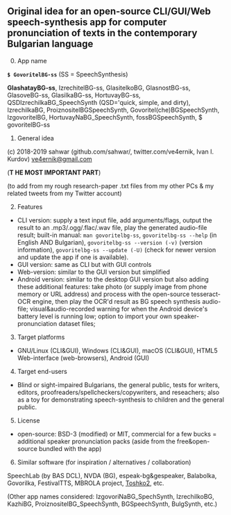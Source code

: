 ## Original idea for an open-source CLI/GUI/Web speech-synthesis app for computer pronunciation of texts in the contemporary Bulgarian language ##

0. App name

**`$ GovoritelBG-ss`** (SS = SpeechSynthesis)

**GlashatayBG-ss**, IzrechitelBG-ss, GlasitelkoBG, GlasnostBG-ss, GlasoveBG-ss, GlasilkaBG-ss, HortuvayBG-ss,  QSDIzrechilkaBG_SpeechSynth (QSD='quick, simple, and dirty), IzrechilkaBG, ProiznositelBGSpeechSynth, Govoritel(che)BGSpeechSynth, IzgovoritelBG, HortuvayNaBG_SpeechSynth, fossBGSpeechSynth, $ govoritelBG-ss

1. General idea

(c) 2018-2019 sahwar (github.com/sahwar/, twitter.com/ve4ernik, Ivan I. Kurdov) <ve4ernik@gmail.com>

(**T
HE MOST IMPORTANT PART**)

(to add from my rough research-paper .txt files from my other PCs & my related tweets from my Twitter account)

2. Features
* CLI version: supply a text input file, add arguments/flags, output the result to an .mp3/.ogg/.flac/.wav file, play the generated audio-file result; built-in manual: `man govoritelbg-ss`, `govoritelbg-ss --help` (in English AND Bulgarian), `govoritelbg-ss --version (-v)` (version information), `govoritelbg-ss --update (-U)` (check for newer version and update the app if one is available).
* GUI version: same as CLI but with GUI controls
* Web-version: similar to the GUI version but simplified
* Android version: similar to the desktop GUI version but also adding these additional features:
take photo (or supply image from phone memory or URL address) and process with the open-source tesseract-OCR engine, then play the OCR'd result as BG speech synthesis audio-file;
visual&audio-recorded warning for when the Android device's battery level is running low; 
option to import your own speaker-pronunciation dataset files;

3. Target platforms
* GNU/Linux (CLI&GUI), Windows (CLI&GUI), macOS (CLI&GUI), HTML5 Web-interface (web-browsers), Android (GUI)

4. Target end-users
* Blind or sight-impaired Bulgarians, the general public, tests for writers, editors, proofreaders/spellcheckers/copywriters, and reseachers; also as a toy for demonstrating speech-synthesis to children and the general public.

5. License
* open-source: BSD-3 (modified) or MIT, commercial for a few bucks = additional speaker pronunciation packs (aside from the free&open-source bundled with the app)

6. Similar software (for inspiration / alternatives / collaboration)

SpeechLab (by BAS DCL), NVDA (BG), espeak-bg&gespeaker, Balabolka, Govorilka, FestivalTTS, MBROLA project, [Toshko2](http://twenkid.com/software/toshko2/), etc.

(Other app names considered: IzgovoriNaBG_SpechSynth, IzrechilkoBG, KazhiBG, ProiznositelBG_SpeechSynth, BGSpeechSynth, BulgSynth, etc.)
